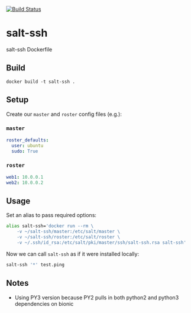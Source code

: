 [![Build Status](https://dev.azure.com/desmondgc/salt-ssh/_apis/build/status/desmondgc.salt-ssh?branchName=master)](https://dev.azure.com/desmondgc/salt-ssh/_build/latest?definitionId=1&branchName=master)

# salt-ssh
salt-ssh Dockerfile

## Build
```
docker build -t salt-ssh .
```

## Setup
Create our `master` and `roster` config files (e.g.):

### `master`
```yaml
roster_defaults:
  user: ubuntu
  sudo: True
```

### `roster`
```yaml
web1: 10.0.0.1
web2: 10.0.0.2
```

## Usage
Set an alias to pass required options:
```bash
alias salt-ssh='docker run --rm \
    -v ~/salt-ssh/master:/etc/salt/master \
    -v ~/salt-ssh/roster:/etc/salt/roster \
    -v ~/.ssh/id_rsa:/etc/salt/pki/master/ssh/salt-ssh.rsa salt-ssh'
```

Now we can call `salt-ssh` as if it were installed locally:
```bash
salt-ssh '*' test.ping
```

## Notes
* Using PY3 version because PY2 pulls in both python2 and python3 dependencies on bionic
